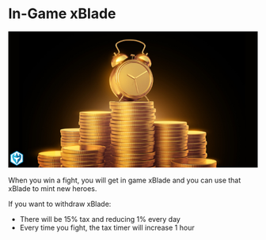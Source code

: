 # In-Game xBlade

![Time is money](<../../.gitbook/assets/image (2) (1) (1).png>)

When you win a fight, you will get in game xBlade and you can use that xBlade to mint new heroes.&#x20;

If you want to withdraw xBlade:

* There will be 15% tax and reducing 1% every day
* Every time you fight, the tax timer will increase 1 hour

